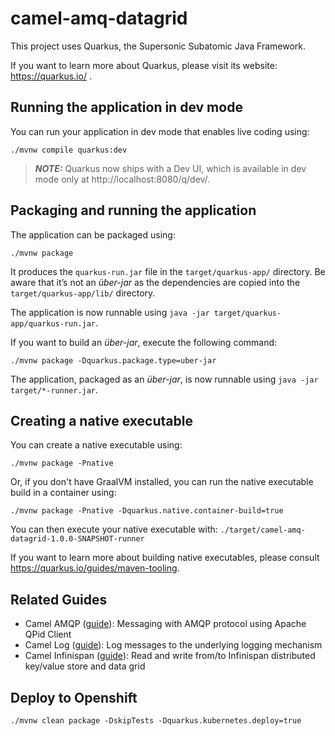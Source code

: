 # camel-amq-datagrid

This project uses Quarkus, the Supersonic Subatomic Java Framework.

If you want to learn more about Quarkus, please visit its website: https://quarkus.io/ .

## Running the application in dev mode

You can run your application in dev mode that enables live coding using:
```shell script
./mvnw compile quarkus:dev
```

> **_NOTE:_**  Quarkus now ships with a Dev UI, which is available in dev mode only at http://localhost:8080/q/dev/.

## Packaging and running the application

The application can be packaged using:
```shell script
./mvnw package
```
It produces the `quarkus-run.jar` file in the `target/quarkus-app/` directory.
Be aware that it’s not an _über-jar_ as the dependencies are copied into the `target/quarkus-app/lib/` directory.

The application is now runnable using `java -jar target/quarkus-app/quarkus-run.jar`.

If you want to build an _über-jar_, execute the following command:
```shell script
./mvnw package -Dquarkus.package.type=uber-jar
```

The application, packaged as an _über-jar_, is now runnable using `java -jar target/*-runner.jar`.

## Creating a native executable

You can create a native executable using: 
```shell script
./mvnw package -Pnative
```

Or, if you don't have GraalVM installed, you can run the native executable build in a container using: 
```shell script
./mvnw package -Pnative -Dquarkus.native.container-build=true
```

You can then execute your native executable with: `./target/camel-amq-datagrid-1.0.0-SNAPSHOT-runner`

If you want to learn more about building native executables, please consult https://quarkus.io/guides/maven-tooling.

## Related Guides

- Camel AMQP ([guide](https://access.redhat.com/documentation/en-us/red_hat_integration/2.latest/html/camel_extensions_for_quarkus_reference/extensions-amqp)): Messaging with AMQP protocol using Apache QPid Client
- Camel Log ([guide](https://access.redhat.com/documentation/en-us/red_hat_integration/2.latest/html/camel_extensions_for_quarkus_reference/extensions-log)): Log messages to the underlying logging mechanism
- Camel Infinispan ([guide](https://access.redhat.com/documentation/en-us/red_hat_integration/2.latest/html/camel_extensions_for_quarkus_reference/extensions-infinispan)): Read and write from/to Infinispan distributed key/value store and data grid

## Deploy to Openshift
```shell
./mvnw clean package -DskipTests -Dquarkus.kubernetes.deploy=true
```
